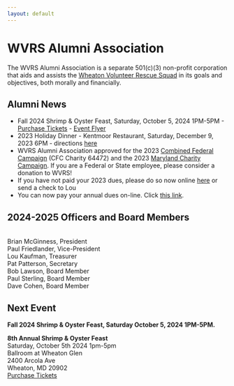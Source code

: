 ```yaml
---
layout: default
---
```


<h1 class="sr-only">WVRS Alumni Association</h1>
<p>The WVRS Alumni Association is a separate 501(c)(3) non-profit corporation that aids and assists the <a href="https://wvrs.org" target="_blank">Wheaton Volunteer Rescue Squad</a> in its goals and objectives, both morally and financially.</p>

<h2 class="h4">Alumni News</h2>
<ul>
<li>Fall 2024 Shrimp & Oyster Feast, Saturday, October 5, 2024 1PM-5PM - <a href="{{ '/events/2024-shrimp-and-oyster' | relative_url }}">Purchase Tickets</a> - <a href="{{ '/assets/files/2024_Shrimp_Oyster_Feast_Flyer.pdf' | relative_url }}" target="_blank">Event Flyer</a></li>
<li>2023 Holiday Dinner - Kentmoor Restaurant, Saturday, December 9, 2023 6PM - directions <a href="https://www.google.com/maps/place/Kentmorr+Restaurant+an+Atlas+Brew+Works+Outpost/@38.91517,-76.3640964,15z/data=!4m2!3m1!1s0x0:0x96e5cac66cce8d17?sa=X&ved=2ahUKEwi9mM7-gMz-AhX5SGwGHU5CAIoQ_BJ6BAh6EAg">here</a></li>
<li>WVRS Alumni Association approved for the 2023 <a href="https://cfcgiving.opm.gov/welcome">Combined Federal Campaign</a> (CFC Charity 64472) and the 2023 <a href="https://mcc.maryland.gov/">Maryland Charity Campaign</a>. If you are a Federal or State employee, please consider a donation to WVRS!</li>
<li>If you have not paid your 2023 dues, please do so now online <a href="{{ '/member-dues/' | relative_url }}">here</a> or send a check to Lou</li>
<li>You can now pay your annual dues on-line.  Click <a href="{{ '/member-dues/' | relative_url }}">this link</a>.</li>
</ul>

<h2 class="h4">2024-2025 Officers and Board Members</h2>
<br />Brian McGinness, President
<br />Paul Friedlander, Vice-President
<br />Lou Kaufman, Treasurer
<br />Pat Patterson, Secretary
<br />Bob Lawson, Board Member
<br />Paul Sterling, Board Member
<br />Dave Cohen, Board Member

<h2 class="h4">Next Event</h2>
<p><strong>Fall 2024 Shrimp & Oyster Feast, Saturday October 5, 2024 1PM-5PM.</strong>
<p><strong>8th Annual Shrimp & Oyster Feast</strong>
<br />Saturday, October 5th 2024 1pm-5pm
<br />Ballroom at Wheaton Glen
<br />2400 Arcola Ave
<br />Wheaton, MD 20902
<br /><a href="{{ '/events/2024-shrimp-and-oyster' | relative_url }}">Purchase Tickets</a></p>
<br />
